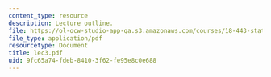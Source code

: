 ```yaml
---
content_type: resource
description: Lecture outline.
file: https://ol-ocw-studio-app-qa.s3.amazonaws.com/courses/18-443-statistics-for-applications-fall-2003/9fc65a74fdeb84103f62fe95e8c0e688_lec3.pdf
file_type: application/pdf
resourcetype: Document
title: lec3.pdf
uid: 9fc65a74-fdeb-8410-3f62-fe95e8c0e688
---
```

